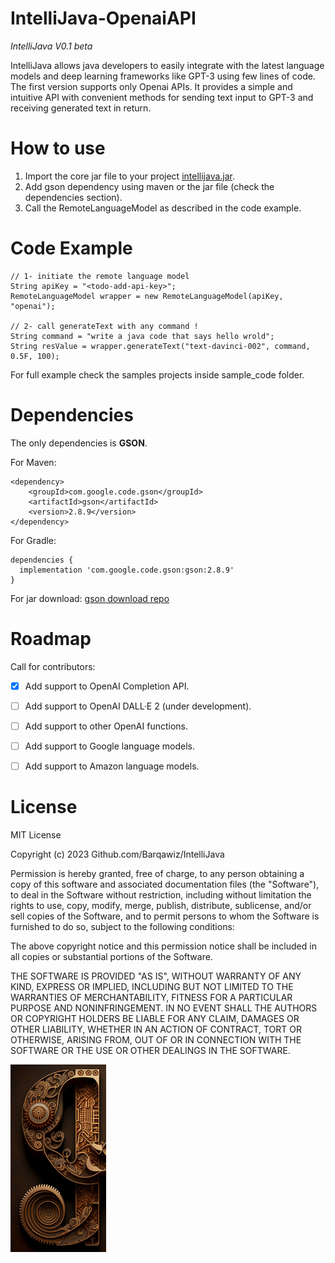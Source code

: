 # IntelliJava-OpenaiAPI
*IntelliJava V0.1 beta*

IntelliJava allows java developers to easily integrate with the latest language models and deep learning frameworks like GPT-3 using few lines of code.
The first version supports only Openai APIs. It provides a simple and intuitive API with convenient methods for sending text input to GPT-3 and receiving generated text in return.


# How to use
1. Import the core jar file to your project [intellijava.jar](https://insta-answer-public.s3.amazonaws.com/opensource/IntelliJava/version0.1/com.intellijava.core-0.1-SNAPSHOT.jar).
2. Add gson dependency using maven or the jar file (check the dependencies section).
3. Call the RemoteLanguageModel as described in the code example.

# Code Example
```
// 1- initiate the remote language model 
String apiKey = "<todo-add-api-key>";
RemoteLanguageModel wrapper = new RemoteLanguageModel(apiKey, "openai");

// 2- call generateText with any command !
String command = "write a java code that says hello wrold";
String resValue = wrapper.generateText("text-davinci-002", command, 0.5F, 100);
```
For full example check the samples projects inside sample_code folder.

# Dependencies 
The only dependencies is **GSON**.

For Maven:
```
<dependency>
    <groupId>com.google.code.gson</groupId>
    <artifactId>gson</artifactId>
    <version>2.8.9</version>
</dependency>
```

For Gradle:
```
dependencies {
  implementation 'com.google.code.gson:gson:2.8.9'
}
```

For jar download:
[gson download repo](https://search.maven.org/artifact/com.google.code.gson/gson/2.8.9/jar)


# Roadmap
Call for contributors:
- [x] Add support to OpenAI Completion API.
- [ ] Add support to OpenAI DALL·E 2 (under development).
- [ ] Add support to other OpenAI functions.
- [ ] Add support to Google language models.
- [ ] Add support to Amazon language models.


# License

MIT License

Copyright (c) 2023 Github.com/Barqawiz/IntelliJava

Permission is hereby granted, free of charge, to any person obtaining a copy
of this software and associated documentation files (the "Software"), to deal
in the Software without restriction, including without limitation the rights
to use, copy, modify, merge, publish, distribute, sublicense, and/or sell
copies of the Software, and to permit persons to whom the Software is
furnished to do so, subject to the following conditions:

The above copyright notice and this permission notice shall be included in all
copies or substantial portions of the Software.

THE SOFTWARE IS PROVIDED "AS IS", WITHOUT WARRANTY OF ANY KIND, EXPRESS OR
IMPLIED, INCLUDING BUT NOT LIMITED TO THE WARRANTIES OF MERCHANTABILITY,
FITNESS FOR A PARTICULAR PURPOSE AND NONINFRINGEMENT. IN NO EVENT SHALL THE
AUTHORS OR COPYRIGHT HOLDERS BE LIABLE FOR ANY CLAIM, DAMAGES OR OTHER
LIABILITY, WHETHER IN AN ACTION OF CONTRACT, TORT OR OTHERWISE, ARISING FROM,
OUT OF OR IN CONNECTION WITH THE SOFTWARE OR THE USE OR OTHER DEALINGS IN THE
SOFTWARE.

<img src="images/IntelliJava_logo.png" height="300px">
